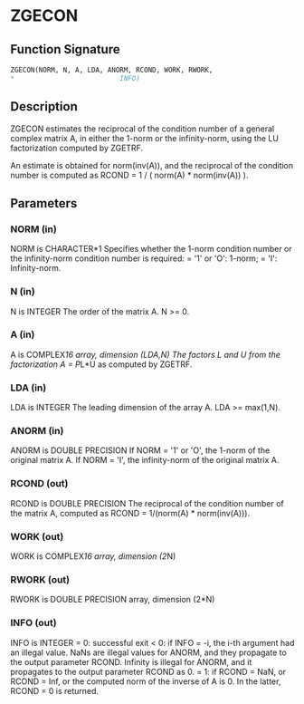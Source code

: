 # ZGECON

## Function Signature

```fortran
ZGECON(NORM, N, A, LDA, ANORM, RCOND, WORK, RWORK,
*                          INFO)
```

## Description


 ZGECON estimates the reciprocal of the condition number of a general
 complex matrix A, in either the 1-norm or the infinity-norm, using
 the LU factorization computed by ZGETRF.

 An estimate is obtained for norm(inv(A)), and the reciprocal of the
 condition number is computed as
    RCOND = 1 / ( norm(A) * norm(inv(A)) ).

## Parameters

### NORM (in)

NORM is CHARACTER*1 Specifies whether the 1-norm condition number or the infinity-norm condition number is required: = '1' or 'O': 1-norm; = 'I': Infinity-norm.

### N (in)

N is INTEGER The order of the matrix A. N >= 0.

### A (in)

A is COMPLEX*16 array, dimension (LDA,N) The factors L and U from the factorization A = P*L*U as computed by ZGETRF.

### LDA (in)

LDA is INTEGER The leading dimension of the array A. LDA >= max(1,N).

### ANORM (in)

ANORM is DOUBLE PRECISION If NORM = '1' or 'O', the 1-norm of the original matrix A. If NORM = 'I', the infinity-norm of the original matrix A.

### RCOND (out)

RCOND is DOUBLE PRECISION The reciprocal of the condition number of the matrix A, computed as RCOND = 1/(norm(A) * norm(inv(A))).

### WORK (out)

WORK is COMPLEX*16 array, dimension (2*N)

### RWORK (out)

RWORK is DOUBLE PRECISION array, dimension (2*N)

### INFO (out)

INFO is INTEGER = 0: successful exit < 0: if INFO = -i, the i-th argument had an illegal value. NaNs are illegal values for ANORM, and they propagate to the output parameter RCOND. Infinity is illegal for ANORM, and it propagates to the output parameter RCOND as 0. = 1: if RCOND = NaN, or RCOND = Inf, or the computed norm of the inverse of A is 0. In the latter, RCOND = 0 is returned.

